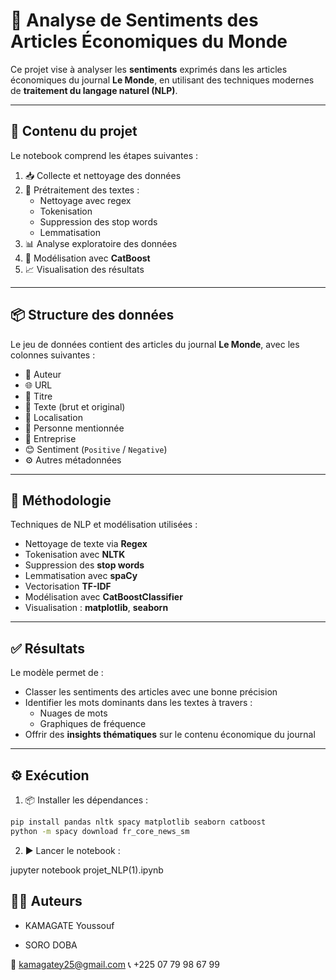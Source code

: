 # 📰 Analyse de Sentiments des Articles Économiques du Monde

Ce projet vise à analyser les **sentiments** exprimés dans les articles économiques du journal **Le Monde**, en utilisant des techniques modernes de **traitement du langage naturel (NLP)**.

---

## 📁 Contenu du projet

Le notebook comprend les étapes suivantes :

1. 📥 Collecte et nettoyage des données  
2. 🧹 Prétraitement des textes :  
   - Nettoyage avec regex  
   - Tokenisation  
   - Suppression des stop words  
   - Lemmatisation  
3. 📊 Analyse exploratoire des données  
4. 🤖 Modélisation avec **CatBoost**  
5. 📈 Visualisation des résultats

---

## 📦 Structure des données

Le jeu de données contient des articles du journal **Le Monde**, avec les colonnes suivantes :

- 🧑 Auteur  
- 🌐 URL  
- 📝 Titre  
- 📄 Texte (brut et original)  
- 📍 Localisation  
- 🧍 Personne mentionnée  
- 🏢 Entreprise  
- 😊 Sentiment (`Positive` / `Negative`)  
- ⚙️ Autres métadonnées

---

## 🧠 Méthodologie

Techniques de NLP et modélisation utilisées :

- Nettoyage de texte via **Regex**
- Tokenisation avec **NLTK**
- Suppression des **stop words**
- Lemmatisation avec **spaCy**
- Vectorisation **TF-IDF**
- Modélisation avec **CatBoostClassifier**
- Visualisation : **matplotlib**, **seaborn**

---

## ✅ Résultats

Le modèle permet de :
- Classer les sentiments des articles avec une bonne précision
- Identifier les mots dominants dans les textes à travers :
  - Nuages de mots
  - Graphiques de fréquence
- Offrir des **insights thématiques** sur le contenu économique du journal

---

## ⚙️ Exécution

1. 📦 Installer les dépendances :

```bash
pip install pandas nltk spacy matplotlib seaborn catboost
python -m spacy download fr_core_news_sm
```


2. ▶️ Lancer le notebook :

jupyter notebook projet_NLP(1).ipynb

## 👨‍💻 Auteurs

- KAMAGATE Youssouf

- SORO DOBA

📧 kamagatey25@gmail.com
📞 +225 07 79 98 67 99
